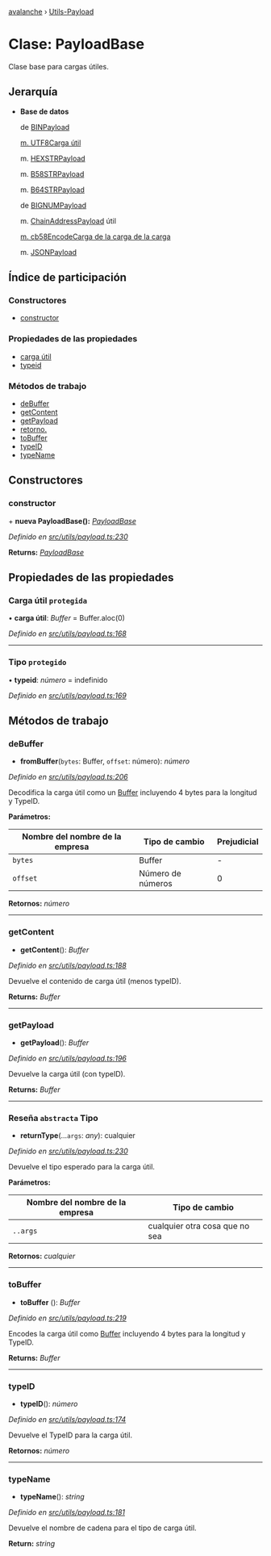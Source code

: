[avalanche](../README.md) › [Utils-Payload](../modules/utils_payload.md)[](utils_payload.payloadbase.md)

# Clase: PayloadBase

Clase base para cargas útiles.

## Jerarquía

* **Base de datos**

   de [BINPayload](utils_payload.binpayload.md)

   [m. UTF8Carga útil](utils_payload.utf8payload.md)

   m. [HEXSTRPayload](utils_payload.hexstrpayload.md)

   m. [B58STRPayload](utils_payload.b58strpayload.md)

   m. [B64STRPayload](utils_payload.b64strpayload.md)

   de [BIGNUMPayload](utils_payload.bignumpayload.md)

   m. [ChainAddressPayload](utils_payload.chainaddresspayload.md) útil

   [m. cb58EncodeCarga de la carga de la carga](utils_payload.cb58encodedpayload.md)

   m. [JSONPayload](utils_payload.jsonpayload.md)

## Índice de participación

### Constructores

* [constructor](utils_payload.payloadbase.md#constructor)

### Propiedades de las propiedades

* [carga útil](utils_payload.payloadbase.md#protected-payload)
* [typeid](utils_payload.payloadbase.md#protected-typeid)

### Métodos de trabajo

* [deBuffer](utils_payload.payloadbase.md#frombuffer)
* [getContent](utils_payload.payloadbase.md#getcontent)
* [getPayload](utils_payload.payloadbase.md#getpayload)
* [retorno.](utils_payload.payloadbase.md#abstract-returntype)
* [toBuffer](utils_payload.payloadbase.md#tobuffer)
* [typeID](utils_payload.payloadbase.md#typeid)
* [typeName](utils_payload.payloadbase.md#typename)

## Constructores

### constructor

\+ **nueva PayloadBase():** *[PayloadBase](utils_payload.payloadbase.md)*

*Definido en [src/utils/payload.ts:230](https://github.com/ava-labs/avalanchejs/blob/ae78dee/src/utils/payload.ts#L230)*

**Returns:** *[PayloadBase](utils_payload.payloadbase.md)*

## Propiedades de las propiedades

### Carga útil `protegida`

• **carga útil**: *Buffer* = Buffer.aloc(0)

*Definido en [src/utils/payload.ts:168](https://github.com/ava-labs/avalanchejs/blob/ae78dee/src/utils/payload.ts#L168)*

___

### Tipo `protegido`

• **typeid**: *número* = indefinido

*Definido en [src/utils/payload.ts:169](https://github.com/ava-labs/avalanchejs/blob/ae78dee/src/utils/payload.ts#L169)*

## Métodos de trabajo

### deBuffer

- **fromBuffer**(`bytes`: Buffer, `offset`: número): *número*

*Definido en [src/utils/payload.ts:206](https://github.com/ava-labs/avalanchejs/blob/ae78dee/src/utils/payload.ts#L206)*

Decodifica la carga útil como un [Buffer](https://github.com/feross/buffer) incluyendo 4 bytes para la longitud y TypeID.

**Parámetros:**

| Nombre del nombre de la empresa | Tipo de cambio | Prejudicial |
------ | ------ | ------ |
| `bytes` | Buffer | - |
| `offset` | Número de números | 0 |

**Retornos:** *número*

___

### getContent

- **getContent**(): *Buffer*

*Definido en [src/utils/payload.ts:188](https://github.com/ava-labs/avalanchejs/blob/ae78dee/src/utils/payload.ts#L188)*

Devuelve el contenido de carga útil (menos typeID).

**Returns:** *Buffer*

___

### getPayload

- **getPayload**(): *Buffer*

*Definido en [src/utils/payload.ts:196](https://github.com/ava-labs/avalanchejs/blob/ae78dee/src/utils/payload.ts#L196)*

Devuelve la carga útil (con typeID).

**Returns:** *Buffer*

___

### Reseña `abstracta` Tipo

- **returnType**(...`args`: *any*): cualquier

*Definido en [src/utils/payload.ts:230](https://github.com/ava-labs/avalanchejs/blob/ae78dee/src/utils/payload.ts#L230)*

Devuelve el tipo esperado para la carga útil.

**Parámetros:**

| Nombre del nombre de la empresa | Tipo de cambio |
------ | ------ |
| `..args` | cualquier otra cosa que no sea |

**Retornos:** *cualquier*

___

### toBuffer

- **toBuffer** (): *Buffer*

*Definido en [src/utils/payload.ts:219](https://github.com/ava-labs/avalanchejs/blob/ae78dee/src/utils/payload.ts#L219)*

Encodes la carga útil como [Buffer](https://github.com/feross/buffer) incluyendo 4 bytes para la longitud y TypeID.

**Returns:** *Buffer*

___

### typeID

- **typeID**(): *número*

*Definido en [src/utils/payload.ts:174](https://github.com/ava-labs/avalanchejs/blob/ae78dee/src/utils/payload.ts#L174)*

Devuelve el TypeID para la carga útil.

**Retornos:** *número*

___

### typeName

- **typeName**(): *string*

*Definido en [src/utils/payload.ts:181](https://github.com/ava-labs/avalanchejs/blob/ae78dee/src/utils/payload.ts#L181)*

Devuelve el nombre de cadena para el tipo de carga útil.

**Return:** *string*
